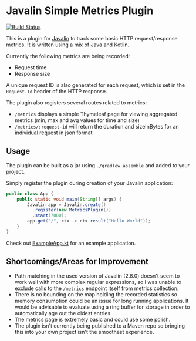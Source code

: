 # Javalin Simple Metrics Plugin

[![Build Status](https://travis-ci.com/erikthered/javalin-metrics-plugin.svg?branch=master)](https://travis-ci.com/erikthered/javalin-metrics-plugin)

This is a plugin for [Javalin](https://github.com/tipsy/javalin) to track some basic HTTP 
request/response metrics. It is written using a mix of Java and Kotlin.

Currently the following metrics are being recorded:
- Request time
- Response size

A unique request ID is also generated for each request, which is set in the `Request-Id` header of
the HTTP response.

The plugin also registers several routes related to metrics:
- `/metrics` displays a simple Thymeleaf page for viewing aggregated metrics (min, max and avg 
values for time and size)
- `/metrics/:request-id` will return the duration and sizeInBytes for an individual request in json
format

## Usage

The plugin can be built as a jar using `./gradlew assemble` and added to your project.

Simply register the plugin during creation of your Javalin application:

```java
public class App {
    public static void main(String[] args) {
        Javalin app = Javalin.create()
          .register(new MetricsPlugin())
          .start(7000);
        app.get("/", ctx -> ctx.result("Hello World"));
    }
}
```

Check out [ExampleApp.kt](src/main/java/com/github/erikthered/javalin/example/ExampleApp.kt) for an
example application.

## Shortcomings/Areas for Improvement

- Path matching in the used version of Javalin (2.8.0) doesn't seem to work well with more complex
regular expressions, so I was unable to exclude calls to the `/metrics` endpoint itself from metrics
collection.
- There is no bounding on the map holding the recorded statistics so memory consumption could
be an issue for long running applications. It would be advisable to evaluate using a ring buffer for
storage in order to automatically age out the oldest entries.
- The metrics page is extremely basic and could use some polish.
- The plugin isn't currently being published to a Maven repo so bringing this into your own project 
isn't the smoothest experience.